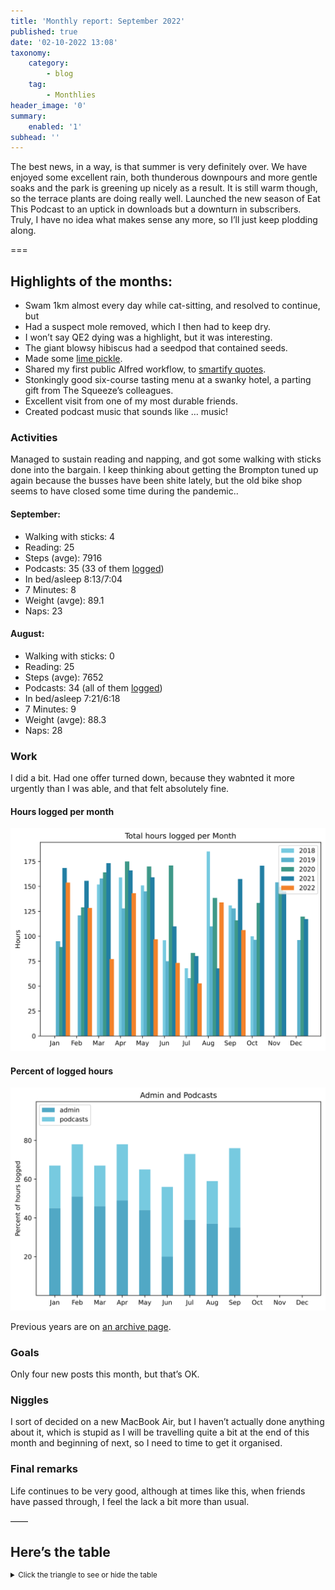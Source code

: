 ```yaml
---
title: 'Monthly report: September 2022'
published: true
date: '02-10-2022 13:08'
taxonomy:
    category:
        - blog
    tag:
        - Monthlies
header_image: '0'
summary:
    enabled: '1'
subhead: ''
---
```


The best news, in a way, is that summer is very definitely over. We have enjoyed some excellent rain, both thunderous downpours and more gentle soaks and the park is greening up nicely as a result. It is still warm though, so the terrace plants are doing really well. Launched the new season of Eat This Podcast to an uptick in downloads but a downturn in subscribers. Truly, I have no idea what makes sense any more, so I’ll just keep plodding along.

===

## Highlights of the months:

- Swam 1km almost every day while cat-sitting, and resolved to continue, but
- Had a suspect mole removed, which I then had to keep dry.
- I won’t say QE2 dying was a highlight, but it was interesting.
- The giant blowsy hibiscus had a seedpod that contained seeds.
- Made some [lime pickle](https://jeremycherfas.net/blog/homemade-lime-pickle).
- Shared my first public Alfred workflow, to [smartify quotes](https://github.com/jeremycherfas/alfred-smartify-quotes).
- Stonkingly good six-course tasting menu at a swanky hotel, a parting gift from The Squeeze’s colleagues.
- Excellent visit from one of my most durable friends.
- Created podcast music that sounds like … music!


### Activities

Managed to sustain reading and napping, and got some walking with sticks done into the bargain. I keep thinking about getting the Brompton tuned up again because the busses have been shite lately, but the old bike shop seems to have closed some time during the pandemic..

#### September: 
* Walking with sticks: 4
* Reading: 25
* Steps (avge): 7916
* Podcasts: 35 (33 of them [logged](https://www.jeremycherfas.net/stream/))
* In bed/asleep 8:13/7:04
* 7 Minutes: 8
* Weight (avge): 89.1
* Naps: 23

#### August: 
* Walking with sticks: 0
* Reading: 25
* Steps (avge): 7652
* Podcasts: 34 (all of them [logged](https://www.jeremycherfas.net/stream/))
* In bed/asleep 7:21/6:18
* 7 Minutes: 9
* Weight (avge): 88.3
* Naps: 28

### Work

I did a bit. Had one offer turned down, because they wabnted it more urgently than I was able, and that felt absolutely fine.

#### Hours logged per month

![Graph of total hours worked each month since January 2018](hours-logged2018-2021-09.svg)

#### Percent of logged hours

![Percentage of hours logged for Admin and Podcasts](percents-2022.svg)

Previous years are on [an archive page](https://jeremycherfas.net/blog/working-life).

### Goals

Only four new posts this month, but that’s OK.

### Niggles

I sort of decided on a new MacBook Air, but I haven’t actually done anything about it, which is stupid as I will be travelling quite a bit at the end of this month and beginning of next, so I need to time to get it organised.

### Final remarks

Life continues to be very good, although at times like this, when friends have passed through, I feel the lack a bit more than usual.

——

## Here’s the table
<details>
<summary style="font-size: smaller;">Click the triangle to see or hide the table</summary>
<table class="worktable">
<thead>
<tr>
<th style="text-align: right;" class="bigrow">Month</th>
<th style="text-align: center;" class="bigrow">Total</th>
<th style="text-align: center;" class="smallrow">Daily</th>
<th style="text-align: center;"class="smallrow">Admin %</th>
<th style="text-align: center;"class="smallrow">ETP %</th>
<th style="text-align: center;"class="smallrow">Other %</th>
</tr>
</thead>
<tbody>
<tr>
<td style="text-align: right;">09</td>
<td style="text-align: center;">106.33</td>
<td style="text-align: center;">4.1</td>
<td style="text-align: center;">35</td>
<td style="text-align: center;">41</td>
<td style="text-align: center;">34</td>
</tr>
<tr>
<td style="text-align: right;">08</td>
<td style="text-align: center;">134.02</td>
<td style="text-align: center;">4.28</td>
<td style="text-align: center;">37</td>
<td style="text-align: center;">22</td>
<td style="text-align: center;">41</td>
</tr>
<tr>
<td style="text-align: right;">07</td>
<td style="text-align: center;">52.8</td>
<td style="text-align: center;">1.70</td>
<td style="text-align: center;">39</td>
<td style="text-align: center;">34</td>
<td style="text-align: center;">27</td>
</tr>
<tr>
<td style="text-align: right;">06</td>
<td style="text-align: center;">73.25</td>
<td style="text-align: center;">2.44</td>
<td style="text-align: center;">20</td>
<td style="text-align: center;">36</td>
<td style="text-align: center;">44</td>
</tr>
<tr>
<td style="text-align: right;">05</td>
<td style="text-align: center;">97.1</td>
<td style="text-align: center;">3.13</td>
<td style="text-align: center;">44</td>
<td style="text-align: center;">21</td>
<td style="text-align: center;">35</td>
</tr>
<tr>
<td style="text-align: right;">04</td>
<td style="text-align: center;">143.2</td>
<td style="text-align: center;">5.11</td>
<td style="text-align: center;">49</td>
<td style="text-align: center;">29</td>
<td style="text-align: center;">22</td>
</tr>
<tr>
<td style="text-align: right;">03</td>
<td style="text-align: center;">77.1</td>
<td style="text-align: center;">2.48</td>
<td style="text-align: center;">46</td>
<td style="text-align: center;">21</td>
<td style="text-align: center;">33</td>
</tr>
<tr>
<td style="text-align: right;">02</td>
<td style="text-align: center;">128.5</td>
<td style="text-align: center;">4.62</td>
<td style="text-align: center;">51</td>
<td style="text-align: center;">27</td>
<td style="text-align: center;">22</td>
</tr>
<tr>
<td style="text-align: right;">2022-01</td>
<td style="text-align: center;">153.9</td>
<td style="text-align: center;">4.96</td>
<td style="text-align: center;">45</td>
<td style="text-align: center;">22</td>
<td style="text-align: center;">33</td>
</tr>
</tbody>
</table>
</details>
